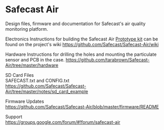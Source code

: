 # Safecast Air

Design files, firmware and documentation for Safecast's air quality monitoring platform.

Electronics
Instructions for building the Safecast Air [Prototype kit](https://kithub.cc/safecast-air-quality-monitoring/) can be found on the project's wiki https://github.com/Safecast/Safecast-Air/wiki

Hardware
Instructions for drilling the holes and mounting the particulate sensor and PCB in the case. https://github.com/tarabrown/Safecast-Air/tree/master/hardware

SD Card Files  
SAFECAST.txt and CONFIG.txt  
https://github.com/Safecast/Safecast-Air/tree/master/notes/sd_card_example  
  
Firmware Updates  
https://github.com/Safecast/Safecast-Air/blob/master/firmware/README  
  
Support  
https://groups.google.com/forum/#!forum/safecast-air
